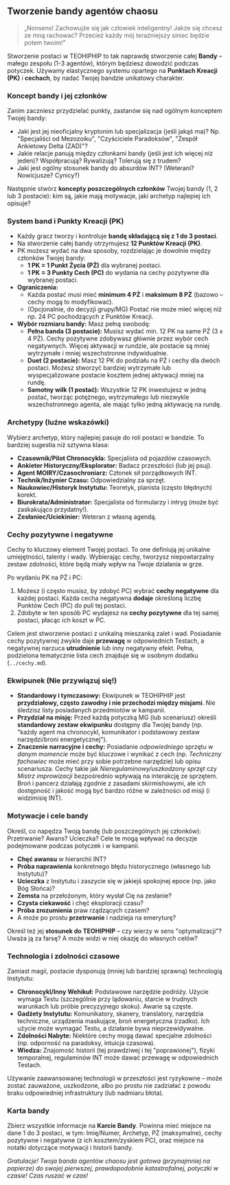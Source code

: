 ## Tworzenie bandy agentów chaosu

> „Nonsens\! Zachowujże się jak człowiek inteligentny\! Jakże się chcesz ze mną rachować? Przecież każdy mój teraźniejszy siniec będzie potem twoim\!”  

Stworzenie postaci w TEOHIPHIP to tak naprawdę stworzenie całej **Bandy** – małego zespołu (1-3 agentów), którym będziesz dowodzić podczas potyczek. Używamy elastycznego systemu opartego na **Punktach Kreacji (PK)** i **cechach**, by nadać Twojej bandzie unikatowy charakter.

### Koncept bandy i jej członków

Zanim zaczniesz przydzielać punkty, zastanów się nad ogólnym konceptem Twojej bandy:
* Jaki jest jej nieoficjalny kryptonim lub specjalizacja (jeśli jakąś ma)? Np. "Specjaliści od Mezozoiku", "Czyściciele Paradoksów", "Zespół Ankietowy Delta (ZAD)"?
* Jakie relacje panują między członkami bandy (jeśli jest ich więcej niż jeden)? Współpracują? Rywalizują? Tolerują się z trudem?
* Jaki jest ogólny stosunek bandy do absurdów INT? (Weterani? Nowicjusze? Cynicy?)

Następnie stwórz **koncepty poszczególnych członków** Twojej bandy (1, 2 lub 3 postacie): kim są, jakie mają motywacje, jaki archetyp najlepiej ich opisuje?

### System band i Punkty Kreacji (PK)

* Każdy gracz tworzy i kontroluje **bandę składającą się z 1 do 3 postaci**.
* Na stworzenie całej bandy otrzymujesz **12 Punktów Kreacji (PK)**.
* PK możesz wydać na dwa sposoby, rozdzielając je dowolnie między członków Twojej bandy:
    * **1 PK = 1 Punkt Życia (PŻ)** dla wybranej postaci.
    * **1 PK = 3 Punkty Cech (PC)** do wydania na cechy pozytywne dla wybranej postaci.
* **Ograniczenia:**
    * Każda postać musi mieć **minimum 4 PŻ** i **maksimum 8 PŻ** (bazowo – cechy mogą to modyfikować).
    * (Opcjonalnie, do decyzji grupy/MG) Postać nie może mieć więcej niż np. 24 PC pochodzących z Punktów Kreacji.
* **Wybór rozmiaru bandy:** Masz pełną swobodę:
    * **Pełna banda (3 postacie):** Musisz wydać min. 12 PK na same PŻ (3 x 4 PŻ). Cechy pozytywne zdobywasz głównie przez wybór cech negatywnych. Więcej aktywacji w rundzie, ale postacie są mniej wytrzymałe i mniej wszechstronne indywidualnie.
    * **Duet (2 postacie):** Masz 12 PK do podziału na PŻ i cechy dla dwóch postaci. Możesz stworzyć bardziej wytrzymałe lub wyspecjalizowane postacie kosztem jednej aktywacji mniej na rundę.
    * **Samotny wilk (1 postać):** Wszystkie 12 PK inwestujesz w jedną postać, tworząc potężnego, wytrzymałego lub niezwykle wszechstronnego agenta, ale mając tylko jedną aktywację na rundę.

### Archetypy (luźne wskazówki)

Wybierz archetyp, który najlepiej pasuje do roli postaci w bandzie. To bardziej sugestia niż sztywna klasa:
* **Czasownik/Pilot Chronocykla:** Specjalista od pojazdów czasowych.
* **Ankieter Historyczny/Eksplorator:** Badacz przeszłości (lub jej psuj).
* **Agent MOIRY/Czasochroniarz:** Członek sił porządkowych INT.
* **Technik/Inżynier Czasu:** Odpowiedzialny za sprzęt.
* **Naukowiec/Historyk Instytutu:** Teoretyk, planista (często błędnych) korekt.
* **Biurokrata/Administrator:** Specjalista od formularzy i intryg (może być zaskakująco przydatny!).
* **Zesłaniec/Uciekinier:** Weteran z własną agendą.

### Cechy pozytywne i negatywne
Cechy to kluczowy element Twojej postaci. To one definiują jej unikalne umiejętności, talenty i wady. Wybierając cechy, tworzysz niepowtarzalny zestaw zdolności, które będą miały wpływ na Twoje działania w grze.

Po wydaniu PK na PŻ i PC:
1.  Możesz (i często musisz, by zdobyć PC) wybrać **cechy negatywne** dla każdej postaci. Każda cecha negatywna **dodaje** określoną liczbę Punktów Cech (PC) do puli tej postaci.
2.  Zdobyte w ten sposób PC wydajesz na **cechy pozytywne** dla tej samej postaci, płacąc ich koszt w PC.

Celem jest stworzenie postaci z unikalną mieszanką zalet i wad. Posiadanie cechy pozytywnej zwykle daje **przewagę** w odpowiednich Testach, a negatywnej narzuca **utrudnienie** lub inny negatywny efekt. Pełna, podzielona tematycznie lista cech znajduje się w osobnym dodatku (`../cechy.md`).

### Ekwipunek (Nie przywiązuj się!)

* **Standardowy i tymczasowy:** Ekwipunek w TEOHIPHIP jest **przydziałowy, często zawodny i nie przechodzi między misjami**. Nie śledzisz listy posiadanych przedmiotów w kampanii.
* **Przydział na misję:** Przed każdą potyczką MG (lub scenariusz) określi **standardowy zestaw ekwipunku** dostępny dla Twojej bandy (np. "każdy agent ma chronocykl, komunikator i podstawowy zestaw narzędzi/broni energetycznej").
* **Znaczenie narracyjne i cechy:** Posiadanie *odpowiedniego* sprzętu w *danym momencie* może być kluczowe i wynikać z cech (np. *Techniczny fachowiec* może mieć przy sobie potrzebne narzędzie) lub opisu scenariusza. Cechy takie jak *Nieregulaminowy/uszkodzony sprzęt* czy *Mistrz improwizacji* bezpośrednio wpływają na interakcję ze sprzętem. Broń i pancerz działają zgodnie z zasadami skirmishowymi, ale ich dostępność i jakość mogą być bardzo różne w zależności od misji (i widzimisię INT).

### Motywacje i cele bandy

Określ, co napędza Twoją bandę (lub poszczególnych jej członków): Przetrwanie? Awans? Ucieczka? Cele te mogą wpływać na decyzje podejmowane podczas potyczek i w kampanii.

* **Chęć awansu** w hierarchii INT?  
* **Próba naprawienia** konkretnego błędu historycznego (własnego lub Instytutu)?  
* **Ucieczka** z Instytutu i zaszycie się w jakiejś spokojnej epoce (np. jako Bóg Słońca)?  
* **Zemsta** na przełożonym, który wysłał Cię na zesłanie?  
* **Czysta ciekawość** i chęć eksploracji czasu?  
* **Próba zrozumienia** praw rządzących czasem?  
* A może po prostu **przetrwanie** i nadzieja na emeryturę?

Określ też jej **stosunek do TEOHIPHIP** – czy wierzy w sens "optymalizacji"? Uważa ją za farsę? A może widzi w niej okazję do własnych celów?

### Technologia i zdolności czasowe

Zamiast magii, postacie dysponują (mniej lub bardziej sprawną) technologią Instytutu:

* **Chronocykl/Inny Wehikuł:** Podstawowe narzędzie podróży. Użycie wymaga Testu (szczególnie przy lądowaniu, starcie w trudnych warunkach lub próbie precyzyjnego skoku). Awarie są częste.  
* **Gadżety Instytutu:** Komunikatory, skanery, translatory, narzędzia techniczne, urządzenia maskujące, broń energetyczna (rzadko). Ich użycie może wymagać Testu, a działanie bywa nieprzewidywalne.  
* **Zdolności Nabyte:** Niektóre cechy mogą dawać specjalne zdolności (np. odporność na paradoksy, intuicja czasowa).  
* **Wiedza:** Znajomość historii (tej prawdziwej i tej "poprawionej"), fizyki temporalnej, regulaminów INT może dawać przewagę w odpowiednich Testach.

Używanie zaawansowanej technologii w przeszłości jest ryzykowne – może zostać zauważone, uszkodzone, albo po prostu nie zadziałać z powodu braku odpowiedniej infrastruktury (lub nadmiaru błota).

### Karta bandy

Zbierz wszystkie informacje na **Karcie Bandy**. Powinna mieć miejsce na dane 1 do 3 postaci, w tym: Imię/Numer, Archetyp, PŻ (maksymalne), cechy pozytywne i negatywne (z ich kosztem/zyskiem PC), oraz miejsce na notatki dotyczące motywacji i historii bandy.

*Gratulacje! Twoja banda agentów chaosu jest gotowa (przynajmniej na papierze) do swojej pierwszej, prawdopodobnie katastrofalnej, potyczki w czasie! Czas ruszać w czas!*
